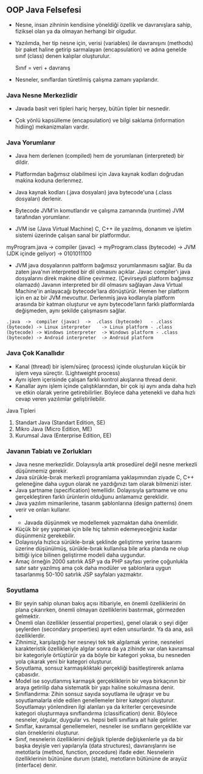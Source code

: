 ## OOP Java Felsefesi

- Nesne, insan zihninin kendisine yöneldiği özellik ve davranışlara sahip, fiziksel olan ya da olmayan herhangi bir olgudur.

- Yazılımda, her tip nesne için, verisi (variables) ile davranışını (methods) bir paket haline getirip sarmalayan (encapsulation) 
ve adına genelde sınıf (class) denen kalıplar oluşturulur. 

    Sınıf = veri + davranış

- Nesneler, sınıflardan türetilmiş çalışma zamanı yapılarıdır. 

### Java Nesne Merkezlidir

- Javada basit veri tipleri hariç herşey, bütün tipler bir nesnedir. 

- Çok yönlü kapsülleme (encapsulation) ve bilgi saklama (information hidiing) mekanizmaları vardır.

### Java Yorumlanır

- Java hem derlenen (compiled) hem de yorumlanan (interpreted) bir dildir.

- Platformdan bağımsız olabilmesi için Java kaynak kodları doğrudan makina koduna derlenmez.

- Java kaynak kodları (.java dosyaları) java bytecode'una (.class dosyaları) derlenir.

- Bytecode JVM'in komutlarıdır ve çalışma zamanında (runtime) JVM tarafından yorumlanır.

- JVM ise (Java Virtual Machine) C, C++ ile yazılmış, donanım ve işletim sistemi üzerinde çalışan sanal bir platformdur. 

myProgram.java -> compiler (javac) -> myProgram.class (bytecode) -> JVM (JDK içinde geliyor) -> 0101011100

- JVM java dosyalarının paltform bağımsız yorumlanmasını sağlar. Bu da zaten java'nın interpreted bir dil olmasını açıklar.
Javac compiler'ı java dosyalarını direk makine diline çevirmez. (Çevirseydi platform bağımsız olamazdı) Javanın interpreted
bir dil olmasını sağlayan Java Virtual Machine'in  anlayacağı bytecode'lara dönüştürür. Hemen her platform için en az bir JVM
mevcuttur. Derlenmiş java kodlarıyla platform arasında bir katman oluşturur ve aynı bytecode'ların farklı platformlarda değişmeden,
aynı şekilde çalışmasını sağlar.

`.java  ->  compiler (javac)  ->  .class (bytecode)  
    - .class (bytecode) -> Linux interpreter    -> Linux platform
    - .class (bytecode) -> Windows interpreter  -> Windows platform
    - .class (bytecode) -> Android interpreter  -> Android platform`


### Java Çok Kanallıdır

- Kanal (thread) bir işlem/süreç (process) içinde oluşturulan küçük bir işlem veya süreçtir. (Lightweight process)
- Aynı işlem içerisinde çalışan farklı kontrol akışlarına thread denir. 
- Kanallar aynı işlem içinde çalıştıklarından, bir çok işi aynı anda daha hızlı ve etkin olarak yerine getirebilirlier. Böylece daha yetenekli
ve daha hızlı cevap veren yazılımlar geliştirilebilir.

Java Tipleri
1. Standart Java (Standart Edition, SE)
2. Mikro Java (Micro Edition, ME)
3. Kurumsal Java (Enterprise Edition, EE)


### Javanın Tabiatı ve Zorlukları

- Java nesne merkezlidir. Dolayısıyla artık prosedürel değil nesne merkezli düşünmemiz gerekir. 
- Java sürükle-bırak merkezli programlama yaklaşımından ziyade C, C++ geleneğine daha uygun olarak ne yazdığınızı tam olarak bilmenizi ister.
- Java şartname (specification) temellidir. Dolayısıyla şartname ve onu gerçekleştiren farklı ürünlerin olduğunu anlamamız gereklidir. 
- Java yazılım mimarilerine, tasarım şablonlarına (design patterns) önem verir ve onları kullanır.
- * Javada düşünmek ve modellemek yazmaktan daha önemlidir.
- Küçük bir şey yapmak için bile hiç tahmin edemeyeceğiniz kadar düşünmeniz gerekebilir.
- Dolayısıyla hızlıca sürükle-bırak şeklinde geliştirme yerine tasarımı üzerine düşünülmüş, sürükle-bırak kullanılsa bile arka planda ne olup bittiği
iyice bilinen geliştirme modeli daha uygundur.
- Amaç örneğin 2000 satırlık ASP ya da PHP sayfası yerine çoğunlukla satır satır yazılmış ama çok daha modüler ve şablonlara uygun tasarlanmış
50-100 satırlık JSP sayfaları yazmaktır.

### Soyutlama

- Bir şeyin sahip olunan bakış açısı itibariyle, en önemli özelliklerini ön plana çıkarırken, önemli olmayan özelliklerini bastırmak, görmezden gelmektir.
- Önemli olan özellikler (essential properties), genel olarak o şeyi diğer şeylerden (secondary properties) ayırt eden unsurlardır. Ya da ana, asli özelliklerdir.
- Zihnimiz, karşılaştığı her nesneyi tek tek algılamak yerine, nesneleri karakteristik özellikleriyle algılar sonra da ya zihinde var olan kavramsal bir kategoriyle örtüştürür
ya da böyle bir kategori yoksa, bu nesneden yola çıkarak yeni bir kategori oluşturur.
- Soyutlama, sonsuz karmaşıklıktaki gerçekliği basitleştirerek anlama çabasıdır. 
- Model ise soyutlanmış karmaşık gerçekliklerin bir veya birkaçının bir araya getirilip daha sistematik bir yapı haline sokulmasına denir.
- Sınıflandırma: Zihin sonsuz sayıda soyutlama ile uğraşır ve bu soyutlamalarla elde edilen genellemeler birer kategori oluşturur. Soyutlamayı yönlendiren ilgi alanları ya da 
kriterler çerçevesinde kategori oluşturmaya sınıflandırma (classification) denir. Böylece nesneler, olgular, duygular vs. hepsi belli sınıflara ait hale gelirler.
- Sınıflar, kavramsal genellemeleri, nesneler ise sınıfların gerçeklikte var olan örneklerini oluşturur.
- Sınıf, nesnelerin özelliklerini değişik tiplerde değişkenlerle ya da bir başka deyişle veri yapılarıyla (data structures), davranışlarını ise metotlarla (method, function, procedure) ifade eder. Nesnelerin özelliklerinin bütününe durum (state), metotların bütününe de arayüz (interface) denir. 